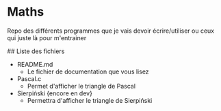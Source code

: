 # Maths
Repo des différents programmes que je vais devoir écrire/utiliser ou ceux qui juste là pour m'entrainer 

## Liste des fichiers

- README.md
  - Le fichier de documentation que vous lisez 
- Pascal.c 
  - Permet d'afficher le triangle de Pascal 
- Sierpiński {encore en dev}
  - Permettra d'afficher le triangle de Sierpiński
